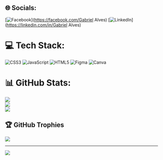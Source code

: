 
## 🌐 Socials:
[![Facebook](https://img.shields.io/badge/Facebook-%231877F2.svg?logo=Facebook&logoColor=white)](https://facebook.com/Gabriel Alves) [![LinkedIn](https://img.shields.io/badge/LinkedIn-%230077B5.svg?logo=linkedin&logoColor=white)](https://linkedin.com/in/Gabriel Alves) 

# 💻 Tech Stack:
![CSS3](https://img.shields.io/badge/css3-%231572B6.svg?style=for-the-badge&logo=css3&logoColor=white) ![JavaScript](https://img.shields.io/badge/javascript-%23323330.svg?style=for-the-badge&logo=javascript&logoColor=%23F7DF1E) ![HTML5](https://img.shields.io/badge/html5-%23E34F26.svg?style=for-the-badge&logo=html5&logoColor=white) 	![Figma](https://img.shields.io/badge/figma-%23F24E1E.svg?style=for-the-badge&logo=figma&logoColor=white) ![Canva](https://img.shields.io/badge/Canva-%2300C4CC.svg?style=for-the-badge&logo=Canva&logoColor=white)
# 📊 GitHub Stats:
![](https://github-readme-stats.vercel.app/api?username=gabrielalves939&theme=dracula&hide_border=true&include_all_commits=true&count_private=true)<br/>
![](https://github-readme-streak-stats.herokuapp.com/?user=gabrielalves939&theme=dracula&hide_border=true)<br/>
![](https://github-readme-stats.vercel.app/api/top-langs/?username=gabrielalves939&theme=dracula&hide_border=true&include_all_commits=true&count_private=true&layout=compact)

## 🏆 GitHub Trophies
![](https://github-profile-trophy.vercel.app/?username=gabrielalves939&theme=radical&no-frame=false&no-bg=true&margin-w=4)

---
[![](https://visitcount.itsvg.in/api?id=gabrielalves939&icon=0&color=0)](https://visitcount.itsvg.in)

<!-- Proudly created with GPRM ( https://gprm.itsvg.in ) -->
